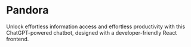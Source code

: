 # Pandora
Unlock effortless information access and effortless productivity with this ChatGPT-powered chatbot, designed with a developer-friendly React frontend.
